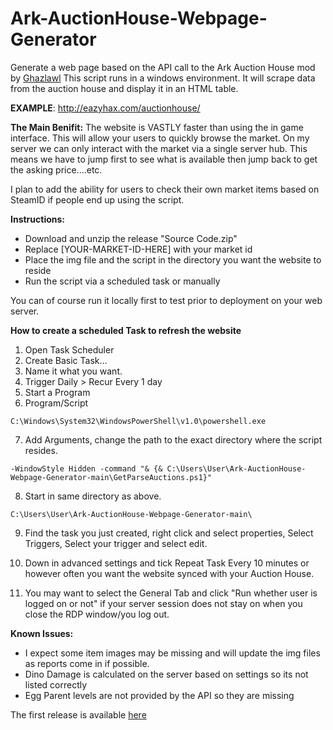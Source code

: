 # Ark-AuctionHouse-Webpage-Generator
Generate a web page based on the API call to the Ark Auction House mod by [Ghazlawl](https://linode.ghazlawl.com/)
This script runs in a windows environment. It will scrape data from the auction house and display it in an HTML table.


**EXAMPLE**: http://eazyhax.com/auctionhouse/


**The Main Benifit:** The website is VASTLY faster than using the in game interface. This will allow your users to quickly browse the market. On my server we can only interact with the market via a single server hub. This means we have to jump first to see what is available then jump back to get the asking price....etc.

I plan to add the ability for users to check their own market items based on SteamID if people end up using the script.

**Instructions:**
* Download and unzip the release "Source Code.zip"
* Replace [YOUR-MARKET-ID-HERE] with your market id
* Place the img file and the script in the directory you want the website to reside
* Run the script via a scheduled task or manually

You can of course run it locally first to test prior to deployment on your web server.  

**How to create a scheduled Task to refresh the website**

1. Open Task Scheduler
2. Create Basic Task...
3. Name it what you want. 
4. Trigger Daily > Recur Every 1 day
5. Start a Program
6. Program/Script

```
C:\Windows\System32\WindowsPowerShell\v1.0\powershell.exe
```

7. Add Arguments, change the path to the exact directory where the script resides.

```
-WindowStyle Hidden -command "& {& C:\Users\User\Ark-AuctionHouse-Webpage-Generator-main\GetParseAuctions.ps1}"
```

8. Start in same directory as above.

```
C:\Users\User\Ark-AuctionHouse-Webpage-Generator-main\
```

9. Find the task you just created, right click and select properties, Select Triggers, Select your trigger and select edit.

10. Down in advanced settings and tick Repeat Task Every 10 minutes or however often you want the website synced with your Auction House.

11. You may want to select the General Tab and click "Run whether user is logged on or not" if your server session does not stay on when you close the RDP window/you log out.


**Known Issues:**

* I expect some item images may be missing and will update the img files as reports come in if possible.
* Dino Damage is calculated on the server based on settings so its not listed correctly
* Egg Parent levels are not provided by the API so they are missing

The first release is available [here](https://github.com/Shakz76/Ark-AuctionHouse-Webpage-Generator/releases)

